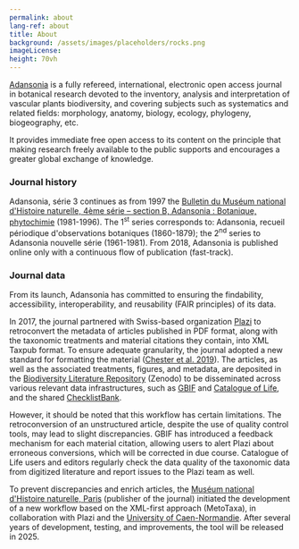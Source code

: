 ```yaml
---
permalink: about
lang-ref: about
title: About
background: /assets/images/placeholders/rocks.png
imageLicense:
height: 70vh
---
```

[Adansonia](https://sciencepress.mnhn.fr/en/periodiques/adansonia) is a fully refereed, international, electronic open access journal in botanical research devoted to the inventory, analysis and interpretation of vascular plants biodiversity, and covering subjects such as systematics and related fields: morphology, anatomy, biology, ecology, phylogeny, biogeography, etc.

It provides immediate free open access to its content on the principle that making research freely available to the public supports and encourages a greater global exchange of knowledge.

### Journal history

Adansonia, série 3 continues as from 1997 the [Bulletin du Muséum national d'Histoire naturelle, 4ème série – section B, Adansonia : Botanique, phytochimie](https://sciencepress.mnhn.fr/en/periodiques/bulletin-du-museum-national-d-histoire-naturelle-4eme-serie-section-b-adansonia-botanique-phytochimie) (1981-1996). The 1<sup>st</sup> series corresponds to: Adansonia, recueil périodique d'observations botaniques (1860-1879); the 2<sup>nd</sup> series to Adansonia nouvelle série (1961-1981). From 2018, Adansonia is published online only with a continuous flow of publication (fast-track).

### Journal data

From its launch, Adansonia has committed to ensuring the findability, accessibility, interoperability, and reusability (FAIR principles) of its data.

In 2017, the journal partnered with Swiss-based organization [Plazi](https://plazi.org/) to retroconvert the metadata of articles published in PDF format, along with the taxonomic treatments and material citations they contain, into XML Taxpub format. To ensure adequate granularity, the journal adopted a new standard for formatting the material ([Chester et al. 2019](https://doi.org/10.5852/ejt.2019.586)). The articles, as well as the associated treatments, figures, and metadata, are deposited in the [Biodiversity Literature Repository](https://zenodo.org/communities/biosyslit) (Zenodo) to be disseminated across various relevant data infrastructures, such as [GBIF](https://www.gbif.org/) and [Catalogue of Life](https://www.catalogueoflife.org/), and the shared [ChecklistBank](https://www.checklistbank.org/).

However, it should be noted that this workflow has certain limitations. The retroconversion of an unstructured article, despite the use of quality control tools, may lead to slight discrepancies. GBIF has introduced a feedback mechanism for each material citation, allowing users to alert Plazi about erroneous conversions, which will be corrected in due course. Catalogue of Life users and editors regularly check the data quality of the taxonomic data from digitized literature and report issues to the Plazi team as well.

To prevent discrepancies and enrich articles, the [Muséum national d'Histoire naturelle, Paris](https://sciencepress.mnhn.fr) (publisher of the journal) initiated the development of a new workflow based on the XML-first approach (MetoTaxa), in collaboration with Plazi and the [University of Caen-Normandie](https://www.unicaen.fr/). After several years of development, testing, and improvements, the tool will be released in 2025.
